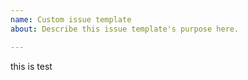 ```yaml
---
name: Custom issue template
about: Describe this issue template's purpose here.

---
```


this is test
